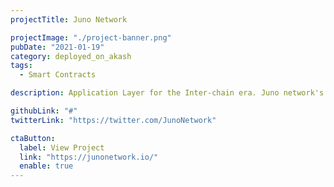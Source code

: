 ```yaml
---
projectTitle: Juno Network

projectImage: "./project-banner.png"
pubDate: "2021-01-19"
category: deployed_on_akash
tags:
  - Smart Contracts

description: Application Layer for the Inter-chain era. Juno network's homepage is hosted on Akash, confirmed by their official tweet from their official Twitter account.

githubLink: "#"
twitterLink: "https://twitter.com/JunoNetwork"

ctaButton:
  label: View Project
  link: "https://junonetwork.io/"
  enable: true
---
```


